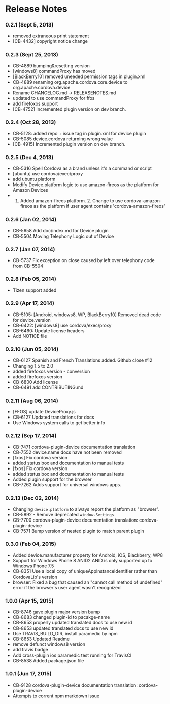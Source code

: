 <!--
#
# Licensed to the Apache Software Foundation (ASF) under one
# or more contributor license agreements.  See the NOTICE file
# distributed with this work for additional information
# regarding copyright ownership.  The ASF licenses this file
# to you under the Apache License, Version 2.0 (the
# "License"); you may not use this file except in compliance
# with the License.  You may obtain a copy of the License at
# 
# http://www.apache.org/licenses/LICENSE-2.0
# 
# Unless required by applicable law or agreed to in writing,
# software distributed under the License is distributed on an
# "AS IS" BASIS, WITHOUT WARRANTIES OR CONDITIONS OF ANY
#  KIND, either express or implied.  See the License for the
# specific language governing permissions and limitations
# under the License.
#
-->
# Release Notes

### 0.2.1 (Sept 5, 2013)
* removed extraneous print statement
* [CB-4432] copyright notice change

### 0.2.3 (Sept 25, 2013)
* CB-4889 bumping&resetting version
* [windows8] commandProxy has moved
* [BlackBerry10] removed uneeded permission tags in plugin.xml
* CB-4889 renaming org.apache.cordova.core.device to org.apache.cordova.device
* Rename CHANGELOG.md -> RELEASENOTES.md
* updated to use commandProxy for ffos
* add firefoxos support
* [CB-4752] Incremented plugin version on dev branch. 

### 0.2.4 (Oct 28, 2013)
* CB-5128: added repo + issue tag in plugin.xml for device plugin
* CB-5085 device.cordova returning wrong value
* [CB-4915] Incremented plugin version on dev branch.

### 0.2.5 (Dec 4, 2013)
* CB-5316 Spell Cordova as a brand unless it's a command or script
* [ubuntu] use cordova/exec/proxy
* add ubuntu platform
* Modify Device.platform logic to use amazon-fireos as the platform for Amazon Devices
* 1. Added amazon-fireos platform. 2. Change to use cordova-amazon-fireos as the platform if user agent contains 'cordova-amazon-fireos'

### 0.2.6 (Jan 02, 2014)
* CB-5658 Add doc/index.md for Device plugin
* CB-5504 Moving Telephony Logic out of Device

### 0.2.7 (Jan 07, 2014)
* CB-5737 Fix exception on close caused by left over telephony code from CB-5504

### 0.2.8 (Feb 05, 2014)
* Tizen support added

### 0.2.9 (Apr 17, 2014)
* CB-5105: [Android, windows8, WP, BlackBerry10] Removed dead code for device.version
* CB-6422: [windows8] use cordova/exec/proxy
* CB-6460: Update license headers
* Add NOTICE file

### 0.2.10 (Jun 05, 2014)
* CB-6127 Spanish and French Translations added. Github close #12
* Changing 1.5 to 2.0
* added firefoxos version - conversion
* added firefoxos version
* CB-6800 Add license
* CB-6491 add CONTRIBUTING.md

### 0.2.11 (Aug 06, 2014)
* [FFOS] update DeviceProxy.js
* CB-6127 Updated translations for docs
* Use Windows system calls to get better info

### 0.2.12 (Sep 17, 2014)
* CB-7471 cordova-plugin-device documentation translation
* CB-7552 device.name docs have not been removed
* [fxos] Fix cordova version
* added status box and documentation to manual tests
* [fxos] Fix cordova version
* added status box and documentation to manual tests
* Added plugin support for the browser
* CB-7262 Adds support for universal windows apps.

### 0.2.13 (Dec 02, 2014)
* Changing `device.platform` to always report the platform as "browser".
* CB-5892 - Remove deprecated `window.Settings`
* CB-7700 cordova-plugin-device documentation translation: cordova-plugin-device
* CB-7571 Bump version of nested plugin to match parent plugin

### 0.3.0 (Feb 04, 2015)
* Added device.manufacturer property for Android, iOS, Blackberry, WP8
* Support for Windows Phone 8 ANID2 ANID is only supported up to Windows Phone 7.5
* CB-8351 Use a local copy of uniqueAppInstanceIdentifier rather than CordovaLib's version
* browser: Fixed a bug that caused an "cannot call method of undefined" error if the browser's user agent wasn't recognized

### 1.0.0 (Apr 15, 2015)
* CB-8746 gave plugin major version bump
* CB-8683 changed plugin-id to pacakge-name
* CB-8653 properly updated translated docs to use new id
* CB-8653 updated translated docs to use new id
* Use TRAVIS_BUILD_DIR, install paramedic by npm
* CB-8653 Updated Readme
* remove defunct windows8 version
* add travis badge
* Add cross-plugin ios paramedic test running for TravisCI
* CB-8538 Added package.json file

### 1.0.1 (Jun 17, 2015)
* CB-9128 cordova-plugin-device documentation translation: cordova-plugin-device
* Attempts to corrent npm markdown issue
